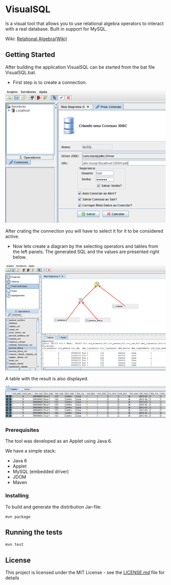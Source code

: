 # VisualSQL

Is a visual tool that allows you to use relational algebra operators to interact with a real database. Built in support for MySQL.

Wiki: [Relational Algebra(Wiki)](https://en.wikipedia.org/wiki/Relational_algebra)

## Getting Started

After building the application VisualSQL can be started from the bat file VisualSQL.bat.

* First step is to create a connection.

![Configure Connection](img/connection-config.png)

After crating the connection you will have to select it for it to be considered active.

* Now lets create a diagram by the selecting  operators and tables from the left panels. The generated SQL and the values are presented right below.

![Diagram](img/diagram.png)

A table with the result is also displayed.

![Diagram - table](img/table.png)

### Prerequisites

The tool was developed as an Applet using Java 6.

We have a simple stack:
* Java 6
* Applet
* MySQL (embedded driver)
* JDOM
* Maven

### Installing

To build and generate the distribution Jar-file:
```
mvn package
```

## Running the tests

```
mvn test
```

## License

This project is licensed under the MIT License - see the [LICENSE.md](LICENSE.md) file for details

